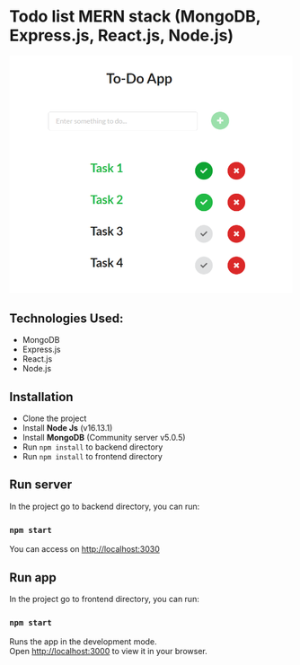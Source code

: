 # Todo list MERN stack (MongoDB, Express.js, React.js, Node.js)

[img]: todo-list-mern-stack.png (fdsfs)
![Screenshot](screenshot.png 'Screenshot Todo list')

## Technologies Used:
- MongoDB
- Express.js
- React.js
- Node.js

## Installation
* Clone the project
* Install **Node Js** (v16.13.1)
* Install **MongoDB** (Community server v5.0.5)
* Run `npm install` to backend directory
* Run `npm install` to frontend directory

## Run server
In the project go to backend directory, you can run:

### `npm start`

You can access on [http://localhost:3030](http://localhost:3030)

## Run app
In the project go to frontend directory, you can run:

### `npm start`

Runs the app in the development mode.\
Open [http://localhost:3000](http://localhost:3000) to view it in your browser.
